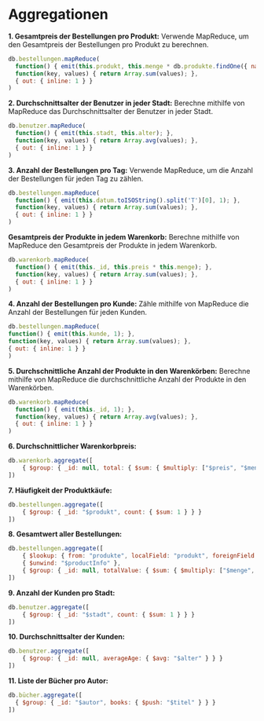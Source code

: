 # Aggregationen


**1. Gesamtpreis der Bestellungen pro Produkt:** Verwende MapReduce, um den Gesamtpreis der Bestellungen pro Produkt zu berechnen.
```javascript
db.bestellungen.mapReduce(
  function() { emit(this.produkt, this.menge * db.produkte.findOne({ name: this.produkt }).preis); },
  function(key, values) { return Array.sum(values); },
  { out: { inline: 1 } }
)
```

**2. Durchschnittsalter der Benutzer in jeder Stadt:** Berechne mithilfe von MapReduce das Durchschnittsalter der Benutzer in jeder Stadt.
```javascript
db.benutzer.mapReduce(
  function() { emit(this.stadt, this.alter); },
  function(key, values) { return Array.avg(values); },
  { out: { inline: 1 } }
)
```

**3. Anzahl der Bestellungen pro Tag:** Verwende MapReduce, um die Anzahl der Bestellungen für jeden Tag zu zählen.
```javascript
db.bestellungen.mapReduce(
  function() { emit(this.datum.toISOString().split('T')[0], 1); },
  function(key, values) { return Array.sum(values); },
  { out: { inline: 1 } }
)
```

**Gesamtpreis der Produkte in jedem Warenkorb:** Berechne mithilfe von MapReduce den Gesamtpreis der Produkte in jedem Warenkorb.
```javascript
db.warenkorb.mapReduce(
  function() { emit(this._id, this.preis * this.menge); },
  function(key, values) { return Array.sum(values); },
  { out: { inline: 1 } }
)
```

**4. Anzahl der Bestellungen pro Kunde:** Zähle mithilfe von MapReduce die Anzahl der Bestellungen für jeden Kunden.
```javascript
db.bestellungen.mapReduce(
function() { emit(this.kunde, 1); },
function(key, values) { return Array.sum(values); },
{ out: { inline: 1 } }
)
```

**5. Durchschnittliche Anzahl der Produkte in den Warenkörben:** Berechne mithilfe von MapReduce die durchschnittliche Anzahl der Produkte in den Warenkörben.
```javascript
db.warenkorb.mapReduce(
  function() { emit(this._id, 1); },
  function(key, values) { return Array.avg(values); },
  { out: { inline: 1 } }
)
```



**6. Durchschnittlicher Warenkorbpreis:**
```javascript
db.warenkorb.aggregate([
    { $group: { _id: null, total: { $sum: { $multiply: ["$preis", "$menge"] } } } }
])
```

**7. Häufigkeit der Produktkäufe:**
```javascript
db.bestellungen.aggregate([
    { $group: { _id: "$produkt", count: { $sum: 1 } } }
])
```

**8. Gesamtwert aller Bestellungen:**
```javascript
db.bestellungen.aggregate([
    { $lookup: { from: "produkte", localField: "produkt", foreignField: "name", as: "productInfo" } },
    { $unwind: "$productInfo" },
    { $group: { _id: null, totalValue: { $sum: { $multiply: ["$menge", "$productInfo.preis"] } } } }
])
```

**9. Anzahl der Kunden pro Stadt:**
```javascript
db.benutzer.aggregate([
    { $group: { _id: "$stadt", count: { $sum: 1 } } }
])
```

**10. Durchschnittsalter der Kunden:**
```javascript
db.benutzer.aggregate([
    { $group: { _id: null, averageAge: { $avg: "$alter" } } }
])
```

**11. Liste der Bücher pro Autor:**
```javascript
db.bücher.aggregate([
  { $group: { _id: "$autor", books: { $push: "$titel" } } }
])
```
